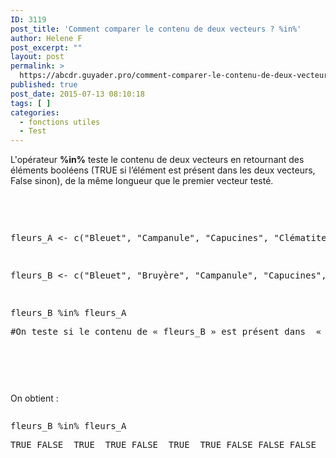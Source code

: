 ```yaml
---
ID: 3119
post_title: 'Comment comparer le contenu de deux vecteurs ? %in%'
author: Helene F
post_excerpt: ""
layout: post
permalink: >
  https://abcdr.guyader.pro/comment-comparer-le-contenu-de-deux-vecteurs-in/
published: true
post_date: 2015-07-13 08:10:18
tags: [ ]
categories:
  - fonctions utiles
  - Test
---
```

<p>L'opérateur <b>%in%</b> teste le contenu de deux vecteurs en retournant des éléments booléens (TRUE si l’élément est présent dans les deux vecteurs, False sinon), de la même longueur que le premier vecteur testé.</p><p> </p> <pre lang='rsplus'><br /><p></p><p></p><p>fleurs_A &lt;- c("Bleuet", "Campanule", "Capucines", "Clématite", "Coquelicot")</p><p> </p><p>fleurs_B &lt;- c("Bleuet", "Bruyère", "Campanule", "Capucines", "Colchique", "Clématite", "Coquelicot", "Gentiane", "Géranium", "Iris")</p><p> </p><p>fleurs_B %in% fleurs_A</p><p>#On teste si le contenu de « fleurs_B » est présent dans  «  fleurs_A »</p><p></pre>   </p><p> </p><p>On obtient :</p><p> <pre lang='rsplus'></p><p>fleurs_B %in% fleurs_A</p><p>TRUE FALSE  TRUE  TRUE FALSE  TRUE  TRUE FALSE FALSE FALSE  TRUE  TRUE<br /> </pre>   </p>